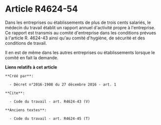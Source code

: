 # Article R4624-54

Dans les entreprises ou établissements de plus de trois cents salariés, le médecin du travail établit un rapport annuel
d'activité propre à l'entreprise. Ce rapport est transmis au comité d'entreprise dans les conditions prévues à l'article R.
4624-43 ainsi qu'au comité d'hygiène, de sécurité et des conditions de travail. 

Il en est de même dans les autres entreprises ou établissements lorsque le comité en fait la demande.

**Liens relatifs à cet article**

	**Créé par**:

	  - Décret n°2016-1908 du 27 décembre 2016 - art. 1

	**Cite**:

	  - Code du travail - art. R4624-43 (V)

	**Anciens textes**:

	  - Code du travail - art. R4624-45 (T)

